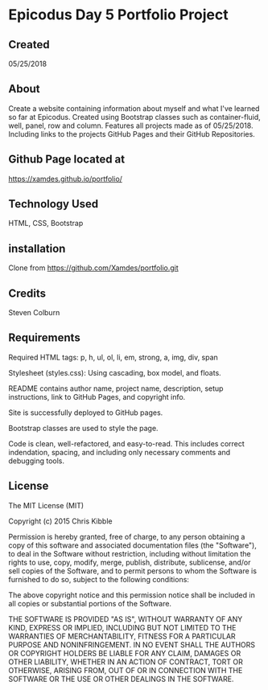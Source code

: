 # Epicodus Day 5 Portfolio Project

## Created

05/25/2018

## About

Create a website containing information about myself and what I've learned so far at Epicodus.
Created using Bootstrap classes such as container-fluid, well, panel, row and column. Features
all projects made as of 05/25/2018. Including links to the projects GitHub Pages and their GitHub Repositories.

## Github Page located at

https://xamdes.github.io/portfolio/

## Technology Used

HTML, CSS, Bootstrap

## installation
Clone from https://github.com/Xamdes/portfolio.git

## Credits
Steven Colburn

## Requirements

Required HTML tags: p, h, ul, ol, li, em, strong, a, img, div, span

Stylesheet (styles.css): Using cascading, box model, and floats.

README contains author name, project name, description, setup instructions, link to GitHub Pages, and copyright info.

Site is successfully deployed to GitHub pages.

Bootstrap classes are used to style the page.

Code is clean, well-refactored, and easy-to-read. This includes correct indendation, spacing, and including only necessary comments and debugging tools.

## License

The MIT License (MIT)

Copyright (c) 2015 Chris Kibble

Permission is hereby granted, free of charge, to any person obtaining a copy of this software and associated documentation files (the "Software"), to deal in the Software without restriction, including without limitation the rights to use, copy, modify, merge, publish, distribute, sublicense, and/or sell copies of the Software, and to permit persons to whom the Software is furnished to do so, subject to the following conditions:

The above copyright notice and this permission notice shall be included in all copies or substantial portions of the Software.

THE SOFTWARE IS PROVIDED "AS IS", WITHOUT WARRANTY OF ANY KIND, EXPRESS OR IMPLIED, INCLUDING BUT NOT LIMITED TO THE WARRANTIES OF MERCHANTABILITY, FITNESS FOR A PARTICULAR PURPOSE AND NONINFRINGEMENT. IN NO EVENT SHALL THE AUTHORS OR COPYRIGHT HOLDERS BE LIABLE FOR ANY CLAIM, DAMAGES OR OTHER LIABILITY, WHETHER IN AN ACTION OF CONTRACT, TORT OR OTHERWISE, ARISING FROM, OUT OF OR IN CONNECTION WITH THE SOFTWARE OR THE USE OR OTHER DEALINGS IN THE SOFTWARE.
